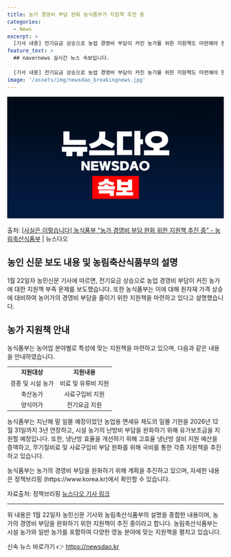 ```yaml
---
title: 농가 경영비 부담 완화 농식품부가 지원책 추진 중
categories:
  - News
excerpt: >
  [기사 내용] 전기요금 상승으로 농업 경영비 부담이 커진 농가를 위한 지원책도 마련해야 한다. 전기요금 인상…
feature_text: >
  ## navernews 실시간 뉴스 속보입니다.

  [기사 내용] 전기요금 상승으로 농업 경영비 부담이 커진 농가를 위한 지원책도 마련해야 한다. 전기요금 인상…
image: '/assets/img/newsdao_breakingnews.jpg'
---
```


![뉴스다오 속보](/assets/img/newsdao_breakingnews.jpg)

<p>출처: <a href="https://newsdao.kr/3067" rel="dofollow">[사실은 이렇습니다] 농식품부 “농가 경영비 부담 완화 위한 지원책 추진 중” - 농림축산식품부</a> | 뉴스다오</p>

<h2>농인 신문 보도 내용 및 농림축산식품부의 설명</h2>

<p data-ke-size="size16">1월 22일자 농민신문 기사에 따르면, 전기요금 상승으로 농업 경영비 부담이 커진 농가에 대한 지원책 부족 문제를 보도했습니다. 또한 농식품부는 이에 대해 원자재 가격 상승에 대비하여 농어가의 경영비 부담을 줄이기 위한 지원책을 마련하고 있다고 설명했습니다.</p>

<h2 data-ke-size="size26">농가 지원책 안내</h2>

<p data-ke-size="size16">농식품부는 농어업 분야별로 특성에 맞는 지원책을 마련하고 있으며, 다음과 같은 내용을 안내하였습니다.</p>

<table>
  <tr>
    <td style="text-align: center; height: 17px;"><b>지원대상</b></td>
    <td style="text-align: center; height: 17px;"><b>지원내용</b></td>
  </tr>
  <tr>
    <td style="text-align: center; height: 17px;">경종 및 시설 농가</td>
    <td style="text-align: center; height: 17px;">비료 및 유류비 지원</td>
  </tr>
  <tr>
    <td style="text-align: center; height: 17px;">축산농가</td>
    <td style="text-align: center; height: 17px;">사료구입비 지원</td>
  </tr>
  <tr>
    <td style="text-align: center; height: 17px;">양식어가</td>
    <td style="text-align: center; height: 17px;">전기요금 지원</td>
  </tr>
</table>

<p data-ke-size="size16">농식품부는 지난해 말 일몰 예정이었던 농업용 면세유 제도의 일몰 기한을 2026년 12월 31일까지 3년 연장하고, 시설 농가의 난방비 부담을 완화하기 위해 유가보조금을 지원할 예정입니다. 또한, 냉난방 효율을 개선하기 위해 고효율 냉난방 설비 지원 예산을 증액하고, 무기질비료 및 사료구입비 부담 완화를 위해 국비를 통한 각종 지원책을 추진하고 있습니다.</p>

<p data-ke-size="size16">농식품부는 농가의 경영비 부담을 완화하기 위해 계획을 추진하고 있으며, 자세한 내용은 정책브리핑 (https://www.korea.kr)에서 확인할 수 있습니다.</p>

<p data-ke-size="size16">자료출처: 정책브리핑 <a href="https://newsdao.kr/3067">뉴스다오 기사 링크</a></p>
<hr>

<p data-ke-size="size16">위 내용은 1월 22일자 농민신문 기사와 농림축산식품부의 설명을 종합한 내용이며, 농가의 경영비 부담을 완화하기 위한 지원책이 추진 중이라고 합니다. 농림축산식품부는 시설 농가와 일반 농가를 포함하여 다양한 영농 분야에 맞는 지원책을 펼치고 있습니다.</p> 

신속 뉴스 바로가기 👉 <a href="https://newsdao.kr" rel="dofollow">https://newsdao.kr</a>


